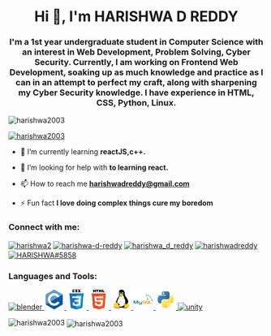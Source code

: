 <h1 align="center">Hi 👋, I'm HARISHWA D REDDY</h1>
<h3 align="center">I'm a 1st year undergraduate student in Computer Science with an interest in Web Development, Problem Solving, Cyber Security. Currently, I am working on Frontend Web Development, soaking up as much knowledge and practice as I can in an attempt to perfect my craft, along with sharpening my Cyber Security knowledge. I have experience in HTML, CSS, Python, Linux.</h3>

<p align="left"> <img src="https://komarev.com/ghpvc/?username=harishwa2003&label=Profile%20views&color=0e75b6&style=flat" alt="harishwa2003" /> </p>

<p align="left"> <a href="https://github.com/ryo-ma/github-profile-trophy"><img src="https://github-profile-trophy.vercel.app/?username=harishwa2003" alt="harishwa2003" /></a> </p>

- 🌱 I’m currently learning **reactJS,c++.**

- 🤝 I’m looking for help with **to learning react.**

- 📫 How to reach me **harishwadreddy@gmail.com**

- ⚡ Fun fact **I love doing complex things cure my boredom**

<h3 align="left">Connect with me:</h3>
<p align="left">
<a href="https://twitter.com/harishwa2" target="blank"><img align="center" src="https://raw.githubusercontent.com/rahuldkjain/github-profile-readme-generator/master/src/images/icons/Social/twitter.svg" alt="harishwa2" height="30" width="40" /></a>
<a href="https://linkedin.com/in/harishwa-d-reddy" target="blank"><img align="center" src="https://raw.githubusercontent.com/rahuldkjain/github-profile-readme-generator/master/src/images/icons/Social/linked-in-alt.svg" alt="harishwa-d-reddy" height="30" width="40" /></a>
<a href="https://instagram.com/harishwa_d_reddy" target="blank"><img align="center" src="https://raw.githubusercontent.com/rahuldkjain/github-profile-readme-generator/master/src/images/icons/Social/instagram.svg" alt="harishwa_d_reddy" height="30" width="40" /></a>
<a href="https://www.hackerrank.com/harishwadreddy" target="blank"><img align="center" src="https://raw.githubusercontent.com/rahuldkjain/github-profile-readme-generator/master/src/images/icons/Social/hackerrank.svg" alt="harishwadreddy" height="30" width="40" /></a>
<a href="https://discord.gg/HARISHWA#5858" target="blank"><img align="center" src="https://raw.githubusercontent.com/rahuldkjain/github-profile-readme-generator/master/src/images/icons/Social/discord.svg" alt="HARISHWA#5858" height="30" width="40" /></a>
</p>

<h3 align="left">Languages and Tools:</h3>
<p align="left"> <a href="https://www.blender.org/" target="_blank" rel="noreferrer"> <img src="https://download.blender.org/branding/community/blender_community_badge_white.svg" alt="blender" width="40" height="40"/> </a> <a href="https://www.cprogramming.com/" target="_blank" rel="noreferrer"> <img src="https://raw.githubusercontent.com/devicons/devicon/master/icons/c/c-original.svg" alt="c" width="40" height="40"/> </a> <a href="https://www.w3schools.com/css/" target="_blank" rel="noreferrer"> <img src="https://raw.githubusercontent.com/devicons/devicon/master/icons/css3/css3-original-wordmark.svg" alt="css3" width="40" height="40"/> </a> <a href="https://www.w3.org/html/" target="_blank" rel="noreferrer"> <img src="https://raw.githubusercontent.com/devicons/devicon/master/icons/html5/html5-original-wordmark.svg" alt="html5" width="40" height="40"/> </a> <a href="https://www.linux.org/" target="_blank" rel="noreferrer"> <img src="https://raw.githubusercontent.com/devicons/devicon/master/icons/linux/linux-original.svg" alt="linux" width="40" height="40"/> </a> <a href="https://www.mysql.com/" target="_blank" rel="noreferrer"> <img src="https://raw.githubusercontent.com/devicons/devicon/master/icons/mysql/mysql-original-wordmark.svg" alt="mysql" width="40" height="40"/> </a> <a href="https://www.python.org" target="_blank" rel="noreferrer"> <img src="https://raw.githubusercontent.com/devicons/devicon/master/icons/python/python-original.svg" alt="python" width="40" height="40"/> </a> <a href="https://unity.com/" target="_blank" rel="noreferrer"> <img src="https://www.vectorlogo.zone/logos/unity3d/unity3d-icon.svg" alt="unity" width="40" height="40"/> </a> </p>

<p><img align="left" src="https://github-readme-stats.vercel.app/api/top-langs?username=harishwa2003&show_icons=true&locale=en&layout=compact" alt="harishwa2003" /></p>

<p>&nbsp;<img align="center" src="https://github-readme-stats.vercel.app/api?username=harishwa2003&show_icons=true&locale=en" alt="harishwa2003" /></p>
